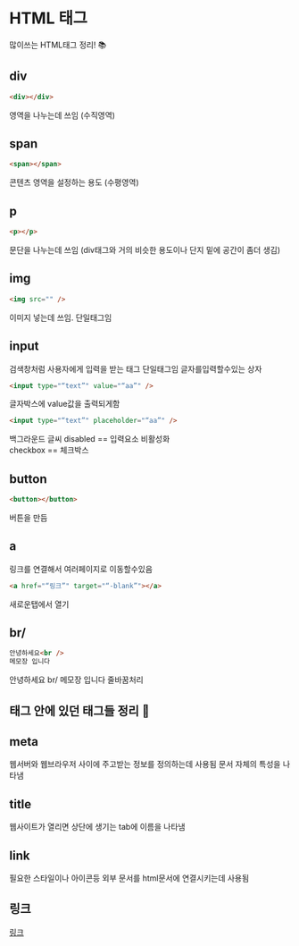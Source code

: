 # HTML 태그

많이쓰는 HTML태그 정리! 📚

## div

```html
<div></div>
```

영역을 나누는데 쓰임 (수직영역)

## span

```html
<span></span>
```

콘텐츠 영역을 설정하는 용도 (수평영역)

## p

```html
<p></p>
```

문단을 나누는데 쓰임 (div태그와 거의 비슷한 용도이나 단지 밑에 공간이 좀더 생김)

## img

```html
<img src="" />
```

이미지 넣는데 쓰임. 단일태그임

## input

검색창처럼 사용자에게 입력을 받는 태그 단일태그임 글자를입력할수있는 상자

```html
<input type="“text”" value="“aa”" />
```

글자박스에 value값을 출력되게함

```html
<input type="“text”" placeholder="“aa”" />
```

백그라운드 글씨
disabled == 입력요소 비활성화 <br/>
checkbox == 체크박스

## button

```html
<button></button>
```

버튼을 만듬

## a

링크를 연결해서 여러페이지로 이동할수있음

```html
<a href="“링크”" target="“-blank”"></a>
```

새로운탭에서 열기

## br/

```html
안녕하세요<br />
메모장 입니다
```

안녕하세요 br/
메모장 입니다
줄바꿈처리

## <head>태그 안에 있던 태그들 정리 🚀

## meta

웹서버와 웹브라우저 사이에 주고받는 정보를 정의하는데 사용됨 문서 자체의 특성을 나타냄

## title

웹사이트가 열리면 상단에 생기는 tab에 이름을 나타냄

## link

필요한 스타일이나 아이콘등 외부 문서를 html문서에 연결시키는데 사용됨

## 링크

<a href="https://yunbinni.tistory.com/63">링크</a>
